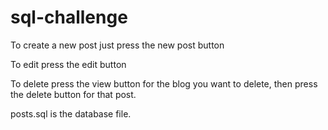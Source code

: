 # sql-challenge

To create a new post just press the new post button <p>
To edit press the edit button <p>
To delete press the view button for the blog you want to delete, then press the delete button for that post. <p>
<p>
posts.sql is the database file.
